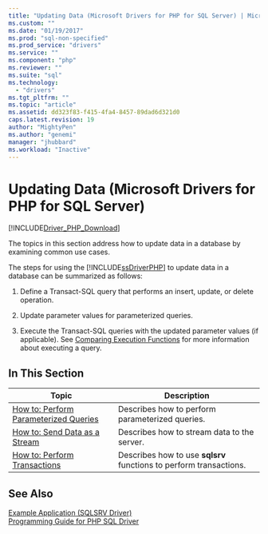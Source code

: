 ```yaml
---
title: "Updating Data (Microsoft Drivers for PHP for SQL Server) | Microsoft Docs"
ms.custom: ""
ms.date: "01/19/2017"
ms.prod: "sql-non-specified"
ms.prod_service: "drivers"
ms.service: ""
ms.component: "php"
ms.reviewer: ""
ms.suite: "sql"
ms.technology: 
  - "drivers"
ms.tgt_pltfrm: ""
ms.topic: "article"
ms.assetid: dd323f83-f415-4fa4-8457-89dad6d321d0
caps.latest.revision: 19
author: "MightyPen"
ms.author: "genemi"
manager: "jhubbard"
ms.workload: "Inactive"
---
```

# Updating Data (Microsoft Drivers for PHP for SQL Server)
[!INCLUDE[Driver_PHP_Download](../../includes/driver_php_download.md)]

The topics in this section address how to update data in a database by examining common use cases.  
  
The steps for using the [!INCLUDE[ssDriverPHP](../../includes/ssdriverphp_md.md)] to update data in a database can be summarized as follows:  
  
1.  Define a Transact-SQL query that performs an insert, update, or delete operation.  
  
2.  Update parameter values for parameterized queries.  
  
3.  Execute the Transact-SQL queries with the updated parameter values (if applicable). See [Comparing Execution Functions](../../connect/php/comparing-execution-functions.md) for more information about executing a query.  
  
## In This Section  
  
|Topic|Description|  
|---------|---------------|  
|[How to: Perform Parameterized Queries](../../connect/php/how-to-perform-parameterized-queries.md)|Describes how to perform parameterized queries.|  
|[How to: Send Data as a Stream](../../connect/php/how-to-send-data-as-a-stream.md)|Describes how to stream data to the server.|  
|[How to: Perform Transactions](../../connect/php/how-to-perform-transactions.md)|Describes how to use **sqlsrv** functions to perform transactions.|  
  
## See Also  
[Example Application &#40;SQLSRV Driver&#41;](../../connect/php/example-application-sqlsrv-driver.md)  
[Programming Guide for PHP SQL Driver](../../connect/php/programming-guide-for-php-sql-driver.md)
  
